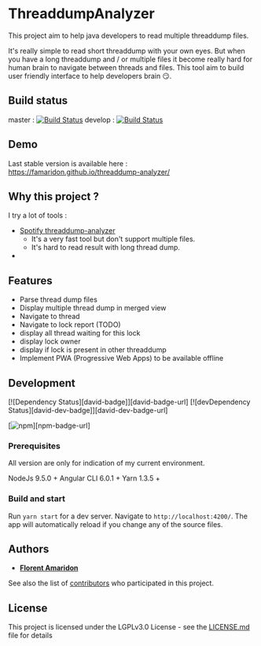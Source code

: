 # ThreaddumpAnalyzer

This project aim to help java developers to read multiple threaddump files.

It's really simple to read short threaddump with your own eyes. 
But when you have a long threaddump and / or multiple files it become really hard for human brain to navigate between threads and files. 
This tool aim to build user friendly interface to help developers brain :smirk:.

## Build status 
master : [![Build Status](https://travis-ci.org/famaridon/threaddump-analyzer.svg?branch=master)](https://travis-ci.org/famaridon/threaddump-analyzer)
develop : [![Build Status](https://travis-ci.org/famaridon/threaddump-analyzer.svg?branch=develop)](https://travis-ci.org/famaridon/threaddump-analyzer)

## Demo

Last stable version is available here : https://famaridon.github.io/threaddump-analyzer/

## Why this project ?

I try a lot of tools :
  * [Spotify threaddump-analyzer](https://spotify.github.io/threaddump-analyzer/)
    * It's a very fast tool but don't support multiple files. 
    * It's hard to read result with long thread dump.
  * 

## Features

* Parse thread dump files 
* Display multiple thread dump in merged view
* Navigate to thread 
* Navigate to lock report (TODO)
 * display all thread waiting for this lock
 * display lock owner
 * display if lock is present in other threaddump
* Implement PWA (Progressive Web Apps) to be available offline

## Development

[![Dependency Status][david-badge]][david-badge-url]
[![devDependency Status][david-dev-badge]][david-dev-badge-url]

[![npm](https://img.shields.io/npm/v/npm.svg)][npm-badge-url]

### Prerequisites

All version are only for indication of my current environment. 

NodeJs 9.5.0 +
Angular CLI 6.0.1 +
Yarn 1.3.5 +

### Build and start 
Run `yarn start` for a dev server. Navigate to `http://localhost:4200/`. The app will automatically reload if you change any of the source files.


## Authors

* **[Florent Amaridon](https://github.com/famaridon)**

See also the list of [contributors](https://github.com/famaridon/threaddump-analyzer/graphs/contributors) who participated in this project.

## License

This project is licensed under the LGPLv3.0 License - see the [LICENSE.md](LICENSE.md) file for details